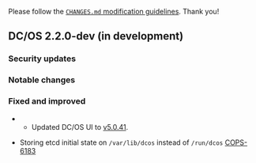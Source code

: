 Please follow the [`CHANGES.md` modification guidelines](https://github.com/dcos/dcos/wiki/CHANGES.md-guidelines). Thank you!

## DC/OS 2.2.0-dev (in development)


### Security updates


### Notable changes


### Fixed and improved

* * Updated DC/OS UI to [v5.0.41](https://github.com/dcos/dcos-ui/releases/tag/v5.0.41).

* Storing etcd initial state on `/var/lib/dcos` instead of `/run/dcos` [COPS-6183](https://jira.d2iq.com/browse/COPS-6183)